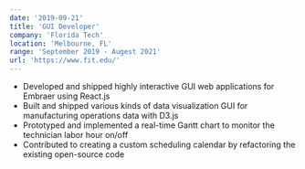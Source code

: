 ```yaml
---
date: '2019-09-21'
title: 'GUI Developer'
company: 'Florida Tech'
location: 'Melbourne, FL'
range: 'September 2019 - Augest 2021'
url: 'https://www.fit.edu/'
---
```


- Developed and shipped highly interactive GUI web applications for Embraer using React.js
- Built and shipped various kinds of data visualization GUI for manufacturing operations data with D3.js
- Prototyped and implemented a real-time Gantt chart to monitor the technician labor hour on/off
- Contributed to creating a custom scheduling calendar by refactoring the existing open-source code
